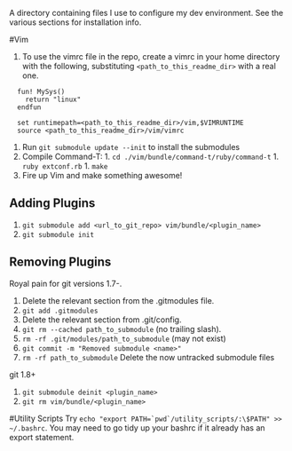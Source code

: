 A directory containing files I use to configure my dev environment. See the various sections for installation info.

#Vim
  1. To use the vimrc file in the repo, create a vimrc in your home directory with the following, substituting `<path_to_this_readme_dir>` with a real one.
  ```vim
    fun! MySys()
      return "linux"
    endfun

    set runtimepath=<path_to_this_readme_dir>/vim,$VIMRUNTIME
    source <path_to_this_readme_dir>/vim/vimrc
  ```
  1. Run ```git submodule update --init``` to install the submodules
  1. Compile Command-T:
    1. `cd ./vim/bundle/command-t/ruby/command-t`
    1. `ruby extconf.rb`
    1. `make`
  1. Fire up Vim and make something awesome!

## Adding Plugins


 1. `git submodule add <url_to_git_repo> vim/bundle/<plugin_name>`
 1. `git submodule init`

## Removing Plugins

Royal pain for git versions 1.7-.

 1. Delete the relevant section from the .gitmodules file.
 1. `git add .gitmodules`
 1. Delete the relevant section from .git/config.
 1. `git rm --cached path_to_submodule` (no trailing slash).
 1. `rm -rf .git/modules/path_to_submodule` (may not exist)
 1. `git commit -m "Removed submodule <name>"`
 1. `rm -rf path_to_submodule` Delete the now untracked submodule files


git 1.8+

 1. `git submodule deinit <plugin_name>`
 1. `git rm vim/bundle/<plugin_name>`
 
#Utility Scripts
Try ```echo "export PATH=`pwd`/utility_scripts/:\$PATH" >> ~/.bashrc```. You may need to go tidy up your bashrc if it already has an export statement.
